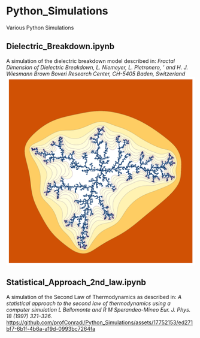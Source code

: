 # Python_Simulations
Various Python Simulations

## Dielectric_Breakdown.ipynb
A simulation of the dielectric breakdown model described in:
_Fractal Dimension of Dielectric Breakdown, L. Niemeyer, L. Pietronero, ' and H. J. Wiesmann Brown Boveri Research Center, CH-5405 Baden, Switzerland_
![Example image](dbm.png)


## Statistical_Approach_2nd_law.ipynb
A simulation of the Second Law of Thermodynamics as described in:
_A statistical approach to the second law of thermodynamics using a computer simulation L Bellomonte and R M Sperandeo-Mineo Eur. J. Phys. 18 (1997) 321–326._
https://github.com/profConradi/Python_Simulations/assets/17752153/ed271bf7-6b1f-4b6a-a19d-0993bc7264fa

